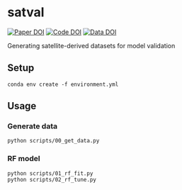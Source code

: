 # satval

[![Paper DOI](https://img.shields.io/badge/Paper-XXXX/XXXX-blue.svg)](https://doi.org) [![Code DOI](https://img.shields.io/badge/Code-XXXX/XXXX-blue.svg)](https://doi.org) [![Data DOI](https://img.shields.io/badge/Data-XXXX/XXXX-blue.svg)](https://doi.org)

Generating satellite-derived datasets for model validation

## Setup

```shell
conda env create -f environment.yml
```

## Usage

### Generate data

```shell
python scripts/00_get_data.py
```

### RF model

```shell
python scripts/01_rf_fit.py
python scripts/02_rf_tune.py
```
